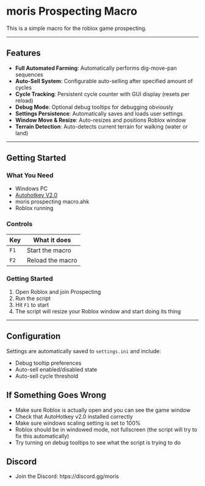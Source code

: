 # moris Prospecting Macro
This is a simple macro for the roblox game prospecting.

---

## Features

- **Full Automated Farming**: Automatically performs dig-move-pan sequences
- **Auto-Sell System**: Configurable auto-selling after specified amount of cycles
- **Cycle Tracking**: Persistent cycle counter with GUI display (resets per reload)
- **Debug Mode**: Optional debug tooltips for debugging obviously
- **Settings Persistence**: Automatically saves and loads user settings
- **Window Move & Resize**: Auto-resizes and positions Roblox window
- **Terrain Detection**: Auto-detects current terrain for walking (water or land)

---

## Getting Started

### What You Need

- Windows PC
- [Autohotkey V2.0](https://www.autohotkey.com/)
- moris prospecting macro.ahk
- Roblox running

### Controls

| Key | What it does |
|-----|--------------|
| `F1` | Start the macro |
| `F2` | Reload the macro |

### Getting Started

1. Open Roblox and join Prospecting
2. Run the script
3. Hit `F1` to start
4. The script will resize your Roblox window and start doing its thing

---

## Configuration

Settings are automatically saved to `settings.ini` and include:

- Debug tooltip preferences
- Auto-sell enabled/disabled state
- Auto-sell cycle threshold

## If Something Goes Wrong

- Make sure Roblox is actually open and you can see the game window
- Check that AutoHotkey v2.0 installed correctly
- Make sure windows scaling setting is set to 100%
- Roblox should be in windowed mode, not fullscreen (the script will try to fix this automatically)
- Try turning on debug tooltips to see what the script is trying to do

## Discord

- Join the Discord: htps://discord.gg/moris
